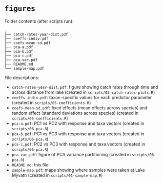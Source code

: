 # `figures`

Folder contents (after scripts run):

```
.
├── catch-rates-year-dist.pdf
├── coeffs-indiv.pdf
├── coefs-mean-sd.pdf
├── pca-a.pdf
├── pca-b.pdf
├── pca-c.pdf
├── pca-var.pdf
├── README.md
└── sample-map.pdf
```




File descriptions:

- `catch-rates-year-dist.pdf`: figure showing catch rates through time and 
  across distance from lake (created in `scripts/03-catch-rates-plots.R`)
- `coeffs-indiv.pdf`: taxon-specific values for each predictor parameter
  (created in `scripts/05-coefficients.R`)
- `coefs-mean-sd.pdf`: fixed effects (mean effects across species) and
  random effect (standard deviations across species)
  (created in `scripts/05-coefficients.R`)
- `pca-a.pdf`: PC1 vs PC2 with response and taxa vectors
  (created in `scripts/06-pca.R`)
- `pca-b.pdf`: PC1 vs PC3 with response and taxa vectors
  (created in `scripts/06-pca.R`)
- `pca-c.pdf`: PC2 vs PC3 with response and taxa vectors
  (created in `scripts/06-pca.R`)
- `pca-var.pdf`: figure of PCA variance partitioning
  (created in `scripts/06-pca.R`)
- `README.md`: this file
- `sample-map.pdf`: maps showing where samples were taken at Lake Myvatn
  (created in `scripts/01-sample-map.R`)
